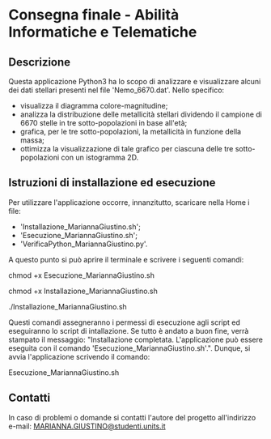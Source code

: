 # Consegna finale - Abilità Informatiche e Telematiche

## Descrizione

Questa applicazione Python3 ha lo scopo di analizzare e visualizzare alcuni dei dati stellari presenti nel file 'Nemo_6670.dat'. Nello specifico:
 - visualizza il diagramma colore-magnitudine;
 - analizza la distribuzione delle metallicità    stellari dividendo il campione di 6670 stelle in tre sotto-popolazioni in base all'età;
 - grafica, per le tre sotto-popolazioni, la metallicità in funzione della massa;
 - ottimizza la visualizzazione di tale grafico per ciascuna delle tre sotto-popolazioni con un istogramma 2D.

## Istruzioni di installazione ed esecuzione

Per utilizzare l'applicazione occorre, innanzitutto, scaricare nella Home i file:
- 'Installazione_MariannaGiustino.sh';
- 'Esecuzione_MariannaGiustino.sh';
- 'VerificaPython_MariannaGiustino.py'.

A questo punto si può aprire il terminale e scrivere i seguenti comandi:

chmod +x Esecuzione_MariannaGiustino.sh

chmod +x Installazione_MariannaGiustino.sh

./Installazione_MariannaGiustino.sh

Questi comandi assegneranno i permessi di esecuzione agli script ed eseguiranno lo script di intallazione. Se tutto è andato a buon fine, verrà stampato il messaggio: "Installazione completata. L'applicazione può essere eseguita con il comando 'Esecuzione_MariannaGiustino.sh'.". Dunque, si avvia l'applicazione scrivendo il comando:

Esecuzione_MariannaGiustino.sh

## Contatti

In caso di problemi o domande si contatti l'autore del progetto all'indirizzo e-mail: MARIANNA.GIUSTINO@studenti.units.it
